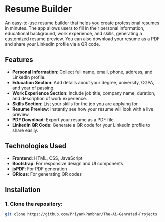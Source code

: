 # Resume Builder

An easy-to-use  resume builder that helps you create professional resumes in minutes. The app allows users to fill in their personal information, educational background, work experience, and skills, generating a customized resume preview. You can also download your resume as a PDF and share your LinkedIn profile via a QR code.

## Features

- **Personal Information**: Collect full name, email, phone, address, and LinkedIn profile.
- **Education Section**: Add details about your degree, university, CGPA, and year of passing.
- **Work Experience Section**: Include job title, company name, duration, and description of work experience.
- **Skills Section**: List your skills for the job you are applying for.
- **Resume Preview**: Instantly see how your resume will look with a live preview.
- **PDF Download**: Export your resume as a PDF file.
- **LinkedIn QR Code**: Generate a QR code for your LinkedIn profile to share easily.

## Technologies Used

- **Frontend**: HTML, CSS, JavaScript
- **Bootstrap**: For responsive design and UI components
- **jsPDF**: For PDF generation
- **QRious**: For generating QR codes

## Installation

### 1. Clone the repository:

```bash
git clone https://github.com/PriyankPambhar/The-Ai-Genrated-Projects
